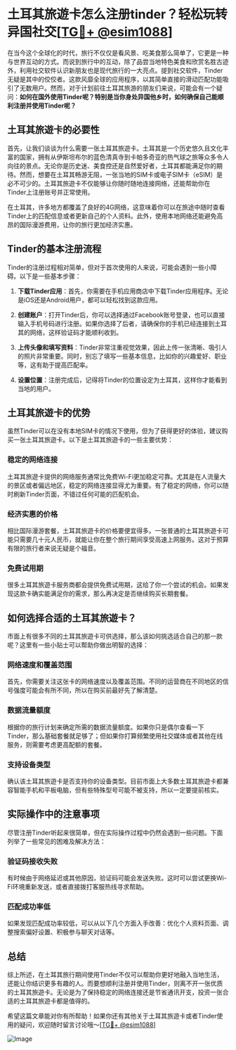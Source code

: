 # 土耳其旅遊卡怎么注册tinder？轻松玩转异国社交[[TG💪+ @esim1088](https://t.me/s/esim1088)]

在当今这个全球化的时代，旅行不仅仅是看风景、吃美食那么简单了，它更是一种与世界互动的方式。而说到旅行中的互动，除了品尝当地特色美食和欣赏名胜古迹外，利用社交软件认识新朋友也是现代旅行的一大亮点。提到社交软件，Tinder无疑是其中的佼佼者。这款风靡全球的应用程序，以其简单直接的滑动匹配功能吸引了无数用户。然而，对于计划前往土耳其旅游的朋友们来说，可能会有一个疑问：**如何在国外使用Tinder呢？特别是当你身处异国他乡时，如何确保自己能顺利注册并使用Tinder呢？**

## 土耳其旅遊卡的必要性

首先，让我们谈谈为什么需要一张土耳其旅遊卡。土耳其是一个历史悠久且文化丰富的国家，拥有从伊斯坦布尔的蓝色清真寺到卡帕多奇亚的热气球之旅等众多令人向往的景点。无论你是历史迷、美食控还是自然爱好者，土耳其都能满足你的期待。然而，想要在土耳其畅游无阻，一张当地的SIM卡或电子SIM卡（eSIM）是必不可少的。土耳其旅遊卡不仅能够让你随时随地连接网络，还能帮助你在Tinder上注册账号并正常使用。

在土耳其，许多地方都覆盖了良好的4G网络，这意味着你可以在旅途中随时查看Tinder上的匹配信息或者更新自己的个人资料。此外，使用本地网络还能避免高昂的国际漫游费用，让你的旅行更加经济实惠。

## Tinder的基本注册流程

Tinder的注册过程相对简单，但对于首次使用的人来说，可能会遇到一些小障碍。以下是一些基本步骤：

1. **下载Tinder应用**：首先，你需要在手机应用商店中下载Tinder应用程序。无论是iOS还是Android用户，都可以轻松找到这款应用。

2. **创建账户**：打开Tinder后，你可以选择通过Facebook账号登录，也可以直接输入手机号码进行注册。如果你选择了后者，请确保你的手机已经连接到土耳其的网络，这样验证码才能顺利收到。

3. **上传头像和填写资料**：Tinder非常注重视觉效果，因此上传一张清晰、吸引人的照片非常重要。同时，别忘了填写一些基本信息，比如你的兴趣爱好、职业等，这有助于提高匹配率。

4. **设置位置**：注册完成后，记得将Tinder的位置设定为土耳其，这样你才能看到当地的用户。

## 土耳其旅遊卡的优势

虽然Tinder可以在没有本地SIM卡的情况下使用，但为了获得更好的体验，建议购买一张土耳其旅遊卡。以下是土耳其旅遊卡的一些主要优势：

### 稳定的网络连接

土耳其旅遊卡提供的网络服务通常比免费Wi-Fi更加稳定可靠。尤其是在人流量大的景区或者偏远地区，稳定的网络连接显得尤为重要。有了稳定的网络，你可以随时刷新Tinder页面，不错过任何可能的匹配机会。

### 经济实惠的价格

相比国际漫游套餐，土耳其旅遊卡的价格要便宜得多。一张普通的土耳其旅遊卡可能只需要几十元人民币，就能让你在整个旅行期间享受高速上网服务。这对于预算有限的旅行者来说无疑是个福音。

### 免费试用期

很多土耳其旅遊卡服务商都会提供免费试用期，这给了你一个尝试的机会。如果发现这款卡确实能满足你的需求，那么再决定是否继续购买长期套餐。

## 如何选择合适的土耳其旅遊卡？

市面上有很多不同的土耳其旅遊卡可供选择，那么该如何挑选适合自己的那一款呢？这里有一些小贴士可以帮助你做出明智的选择：

### 网络速度和覆盖范围

首先，你需要关注这张卡的网络速度以及覆盖范围。不同的运营商在不同地区的信号强度可能会有所不同，所以在购买前最好先了解清楚。

### 数据流量额度

根据你的旅行计划来确定所需的数据流量额度。如果你只是偶尔查看一下Tinder，那么基础套餐就足够了；但如果你打算频繁使用社交媒体或者其他在线服务，则需要考虑更高配额的套餐。

### 支持设备类型

确认该土耳其旅遊卡是否支持你的设备类型。目前市面上大多数土耳其旅遊卡都兼容智能手机和平板电脑，但有些特殊型号可能不被支持，所以一定要提前核实。

## 实际操作中的注意事项

尽管注册Tinder听起来很简单，但在实际操作过程中仍然会遇到一些问题。下面列举了一些常见的困难及解决方法：

### 验证码接收失败

有时候由于网络延迟或其他原因，验证码可能会发送失败。这时可以尝试更换Wi-Fi环境重新发送，或者直接拨打客服热线寻求帮助。

### 匹配成功率低

如果发现匹配成功率较低，可以从以下几个方面入手改善：优化个人资料页面、调整搜索偏好设置、积极参与聊天对话等。

## 总结

综上所述，在土耳其旅行期间使用Tinder不仅可以帮助你更好地融入当地生活，还能让你结识更多有趣的人。而要想顺利注册并使用Tinder，则离不开一张优质的土耳其旅遊卡。无论是为了保持稳定的网络连接还是节省通讯开支，投资一张合适的土耳其旅遊卡都是值得的。

希望这篇文章能对你有所帮助！如果你还有其他关于土耳其旅遊卡或者Tinder使用的疑问，欢迎随时留言讨论哦～[[TG💪+ @esim1088](https://t.me/s/esim1088)]

![Image](https://i.postimg.cc/4NQfJmqS/Snipaste-2025-05-13-00-14-12.png)